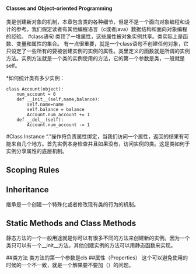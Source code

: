 #### Classes and Object-oriented Programming
类是创建新对象的机制，本章包含类的各种细节，但是不是一个面向对象编程和设计的参考。我们假定读者有其他编程语言（c或者java）数据结构和面向对象编程的经验。
#class语句
类顶了一堆属性，这些属性被对象实例共享。类实际上是函数、变量和属性的集合。
有一点很重要，就是一个class语句不创建任何对象，它只设定了一些所有的要被创建实例的实例的属性。类里定义的函数就是所谓的实例方法。实例方法就是一个类的实例使用的方法，它的第一个参数是类，一般就是self。

*如何统计类有多少实例：

    class Account(object):
        num_account = 0
        def __init__(self,name,balance):
            self.name=name
            self.balance = balance
            Account.num_account += 1
        def __del__(self):
            Account.num_account -= 1
#Class Instance
“.”操作符负责属性绑定，当我们访问一个属性，返回的结果有可能来自几个地方。首先实例本身检查并且如果没有，访问实例的类。这是类如何于实例分享属性的底层机制。
## Scoping Rules
## Inheritance
继承是一个创建一个特殊化或者修改现有类的行为的机制。

## Static Methods and Class Methods
静态方法的一个一般用途就是你可以有很多不同的方法来创建新的实例。因为一个类只可以有一个__init__方法。其他创建实例的方法可以用静态函数来实现。

##类方法
类方法的第一个参数是cls
##属性（Properties）
这个可以避免使用的时候的一个不一致，就是一个解果要不要加（）的问题。
